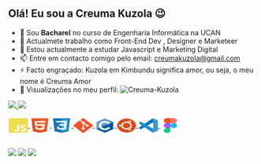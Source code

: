 ## Olá! Eu sou a Creuma Kuzola 😉
- 🏫 Sou <b> Bacharel</b> no curso de Engenharia Informática na UCAN
- 🔭 Actualmete trabalho como Front-End Dev , Designer e Marketeer
- 🌱 Estou actualmente a estudar Javascript e Marketing Digital
- 📫 Entre em contacto comigo pelo email: creumakuzola@gmail.com
- ⚡ Facto engraçado: Kuzola em Kimbundu significa amor, ou seja, o meu nome é Creuma Amor 
- 👀 Visualizações no meu perfil: <img src="https://komarev.com/ghpvc/?username=Creuma-Kuzola&color=green" alt="Creuma-Kuzola" /> 

<div>
  <a href="https://github.com/Creuma-Kuzola">
  <img height="180em" src="https://github-readme-stats.vercel.app/api?username=Creuma-Kuzola&show_icons=true&theme=tokyonight&include_all_commits=true&count_private=true"/>
  <img height="180em" src="https://github-readme-stats.vercel.app/api/top-langs/?username=Creuma-Kuzola&layout=compact&langs_count=7&theme=tokyonight"/>
</div>
<div style="display: inline_block"><br>
  <img align="center" alt="Creuma-Js" height="30" width="40" src="https://raw.githubusercontent.com/devicons/devicon/master/icons/javascript/javascript-plain.svg">
  <img align="center" alt="Creuma-HTML" height="30" width="40" src="https://raw.githubusercontent.com/devicons/devicon/master/icons/html5/html5-original.svg">
  <img align="center" alt="Creuma-CSS" height="30" width="40" src="https://raw.githubusercontent.com/devicons/devicon/master/icons/css3/css3-original.svg">
  <img align="center" alt="Creuma-Git" height="30" width="40" src="https://raw.githubusercontent.com/devicons/devicon/master/icons/git/git-original.svg">
  <img align="center" alt="Creuma-C" height="30" width="40" src="https://raw.githubusercontent.com/devicons/devicon/master/icons/c/c-original.svg">
  <img align="center" alt="Creuma-Ubuntu" height="30" width="40" src="https://raw.githubusercontent.com/devicons/devicon/master/icons/ubuntu/ubuntu-plain.svg">
  <img align="center" alt="Creuma-VSCode" height="30" width="40" src="https://raw.githubusercontent.com/devicons/devicon/master/icons/vscode/vscode-original.svg">
  <img align="center" alt="Creuma-Figma" height="30" width="40" src="https://raw.githubusercontent.com/devicons/devicon/master/icons/figma/figma-original.svg">
 </div>
  
  <br>


 <a href="https://www.instagram.com/creuma_kuzola/" target="_blank"><img src="https://img.shields.io/badge/-Instagram-%23E4405F?style=for-the-badge&logo=instagram&logoColor=white" target="_blank"></a>
    <a href = "mailto:creumakuzola@gmail.com"><img src="https://img.shields.io/badge/-Gmail-%23333?style=for-the-badge&logo=gmail&logoColor=white" target="_blank"></a>
    <a href="https://www.linkedin.com/in/creuma-m-34219b103/" target="_blank"><img src="https://img.shields.io/badge/-LinkedIn-%230077B5?style=for-the-badge&logo=linkedin&logoColor=white" target="_blank"></a> 
